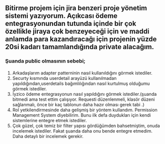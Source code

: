## Bitirme projem için jira benzeri proje yönetim sistemi yazıyorum. Açıkcası ödeme entegrasyonundan tutunda içinde bir çok özellikle jiraya çok benzeyeceği için ve maddi anlamda para kazandıracağı için projenin yüzde 20si kadarı tamamlandığında private alacağım.
### Şuanda public olmasının sebebi;
#### 
1. Arkadaşlarım adapter patterninin nasıl kullanıldığını görmek istediler.
2. Securty kısmında userdetail arayüzü kullanılmadan yapıldığından,userdetails bağımlılığından nasıl kurtulmuş olduğumu görmek istediler.
3. İyzico ödeme entegrasyonun nasıl yapıldığını görmek istediler.(şuanda bitmedi ama test ettim çalışıyor. Requesti düzenlenmeli, klasör düzeni sağlanmalı, önce bir kaç tablonun daha hazır olması gerek tabi .)
4. Rol yetkilendirmesinde daha gelişmiş bir yöntem kullandım. Permission Management System diyebilirim. Bunu ilk defa duydukları için kendi sistemlerine entegre etmek istediler.
5. Çok güzel, çok temiz bir filter yapısı gördüğümden bahsetmiştim, onuda incelemek istediler. Fakat şuanda daha onu bende entegre etmedim. Daha detaylı bir incelemek gerekir.

